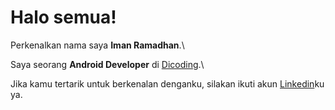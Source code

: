 # Halo semua! 

Perkenalkan nama saya **Iman Ramadhan**.\

Saya seorang **Android Developer** di [Dicoding](https://www.dicoding.com/).\

Jika kamu tertarik untuk berkenalan denganku, silakan ikuti akun [Linkedin](https://www.linkedin.com/in/iman-ramadhan-15143a238)ku ya.
